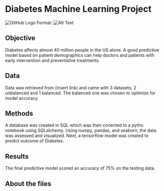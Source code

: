 # Diabetes Machine Learning Project

![GitHub Logo]([https://d1m75rqqgidzqn.cloudfront.net/images/logo.png](https://medlineplus.gov/images/Diabetes_share.jpg)) Format: ![Alt Text](url) 

## Objective
Diabetes affects almost 40 million people in the US alone. A good predictive model based on patient demographics can help doctors and patients with early intervention and preventative treatments. 

## Data
Data was retrieved from (insert link) and came with 3 datasets; 2 unbalanced and 1 balanced. The balanced one was chosen to optimize for model accuracy. 

## Methods
A database was created in SQL which was then conected to a pytho notebook using SQLalchemy. Using numpy, pandas, and seaborn, the data was assessed and visualized. Next, a tensorflow model was created to predict outcome of Diabetes.  

## Results
The final predictive model scored an accuracy of 75% on the testing data. 

## About the files 

